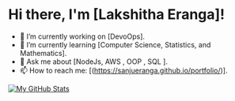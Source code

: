 # Hi there, I'm [Lakshitha Eranga]!

- 🔭 I’m currently working on [DevoOps].
- 🌱 I’m currently learning [Computer Science, Statistics, and Mathematics].
- 💬 Ask me about [NodeJs, AWS , OOP , SQL ].
- 📫 How to reach me: [(https://sanjueranga.github.io/portfolio/)].


[![My GitHub Stats](https://github-readme-stats.vercel.app/api?username=sanjueranga&show_icons=true&theme=radical)](https://github.com/sanjueranga)
